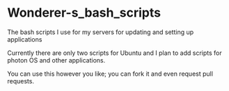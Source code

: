# Wonderer-s_bash_scripts
The bash scripts I use for my servers for updating and setting up applications

Currently there are only two scripts for Ubuntu and I plan to add scripts for photon OS and other applications. 

You can use this however you like; you can fork it and even request pull requests.
